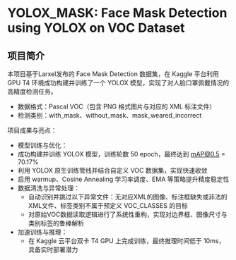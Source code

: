 # YOLOX_MASK: Face Mask Detection using YOLOX on VOC Dataset
## 项目简介
  本项目基于Larxel发布的 Face Mask Detection 数据集，在 Kaggle 平台利用 GPU T4 环境成功构建并训练了一个 YOLOX 模型，实现了对人脸口罩佩戴情况的高精度检测任务。
- 数据格式：Pascal VOC（包含 PNG 格式图片与对应的 XML 标注文件）
- 检测类别：with_mask、without_mask、mask_weared_incorrect

项目成果与亮点：
- 模型训练与优化：
 - 成功构建并训练 YOLOX 模型，训练轮数 50 epoch，最终达到 mAP@0.5 = 70.17%
 - 利用 YOLOX 原生训练管线并结合自定义 VOC 数据集，实现快速收敛
 - 启用 warmup、Cosine Annealing 学习率调度、EMA 等策略提升精度稳定性
- 数据清洗与异常处理：
  - 自动识别并跳过以下异常文件：无对应XML的图像、标注框缺失或非法的XML文件、标签类别不属于预定义 VOC_CLASSES 的目标
  - 对原始VOC数据读取逻辑进行了系统性重构，实现对边界框、图像尺寸与类别标签的鲁棒解析
- 加速训练与推理：
  - 在 Kaggle 云平台双卡 T4 GPU 上完成训练，最终推理时间低于 10ms，具备实时部署潜力 

